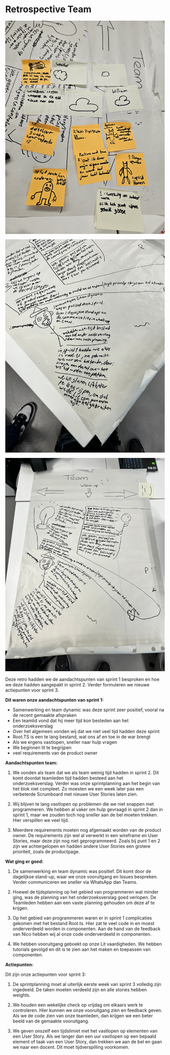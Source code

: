 # Retrospective Team

![alt text](20240524_121124.jpg)

![alt text](IMG-20240524-WA0005.jpg)

![alt text](IMG-20240524-WA0006.jpg)

Deze retro hadden we de aandachtspunten van sprint 1 besproken en hoe we deze hadden aangepakt in sprint 2. Verder formuleren we nieuwe actiepunten voor sprint 3.

**Dit waren onze aandachtspunten van sprint 1:**

- Samenwerking en team dynamic was deze sprint zeer positief, vooral na de recent gemaakte afspraken
- Een teamlid vond dat hij meer tijd kon besteden aan het onderzoeksverslag
- Over het algemeen vonden wij dat we niet veel tijd hadden deze sprint
- Root.TS is een te lang bestand, wat ons af en toe in de war brengt
- Als we ergens vastlopen, sneller naar hulp vragen
- We beginnen lit te begrijpen
- veel requirements van de product owner

**Aandachtspunten team:**

1. We vonden als team dat we als team weinig tijd hadden in sprint 2. Dit komt doordat teamleden tijd hadden besteed aan het onderzoeksverslag. Verder was onze sprintplanning aan het begin van het blok niet compleet. Zo moesten we een week later pas een verbeterde Scrumboard met nieuwe User Stories laten zien.

2. Wij blijven te lang vastlopen op problemen die we niet snappen met programmeren. We hebben al vaker om hulp gevraagd in sprint 2 dan in sprint 1, maar we zouden toch nog sneller aan de bel moeten trekken. Hier verspillen we veel tijd.

3. Meerdere requirements moeten nog afgemaakt worden van de product owner. De requirements zijn wel al verwerkt in een wireframe en User Stories, maar deze zijn nog niet geprogrammeerd. Zoals bij punt 1 en 2 zijn we achtergelopen en hadden andere User Stories een grotere prioriteit, zoals de productpage.


**Wat ging er goed:**

1. De samenwerking en team dynamic was positief. Dit komt door de dagelijkse stand-up, waar we onze vooruitgang en Issues bespreken. Verder communiceren we sneller via WhatsApp dan Teams.

2. Hoewel de tijdsplanning op het gebied van programmeren wat minder ging, was de planning van het onderzoeksverslag goed verlopen. De Teamleden hebben aan een vaste planning gehouden om deze af te krijgen.

3. Op het gebied van programmeren waren er in sprint 1 complicaties gekomen met het bestand Root.ts. Hier zat te veel code in en moest onderverdeeld worden in componenten. Aan de hand van de feedback van Nico hebben wij al onze code onderverdeeld in componenten.

4. We hebben vooruitgang geboekt op onze Lit vaardigheden. We hebben tutorials gevolgd en dit is te zien aan het maken en toepassen van componenten.


**Actiepunten:**

Dit zijn onze actiepunten voor sprint 3:

1. De sprintplanning moet al uiterlijk eerste week van sprint 3 volledig zijn ingedeeld. De taken moeten verdeeld zijn en alle stories hebben weights. 

2. We houden een wekelijke check op vrijdag om elkaars werk te controleren. Hier kunnen we onze vooruitgang zien en feedback geven. Als we de code zien van onze teamleden, dan krijgen we een beter beeld van de gemaakte vooruitgang.

3. We geven onszelf een tijdslimiet met het vastlopen op elementen van een User Story. Als we langer dan een uur vastlopen op een bepaald element of taak van een User Story, dan trekken we aan de bel en gaan we naar een docent. Dit moet tijdverspilling voorkomen.



